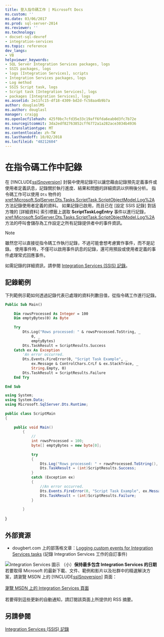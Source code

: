 ```yaml
---
title: 登入指令碼工作 | Microsoft Docs
ms.custom: ''
ms.date: 03/06/2017
ms.prod: sql-server-2014
ms.reviewer: ''
ms.technology:
- docset-sql-devref
- integration-services
ms.topic: reference
dev_langs:
- VB
helpviewer_keywords:
- SQL Server Integration Services packages, logs
- SSIS packages, logs
- logs [Integration Services], scripts
- Integration Services packages, logs
- Log method
- SSIS Script task, logs
- Script task [Integration Services], logs
- packages [Integration Services], logs
ms.assetid: 2e11fc15-df18-4309-bd2d-fc58aa4b9b7a
author: douglaslMS
ms.author: douglasl
manager: craigg
ms.openlocfilehash: 425f0bc7cfd35e33c19aff6fda6eab0d3fc7b72e
ms.sourcegitcommit: 3da2edf82763852cff6772a1a282ace3034b4936
ms.translationtype: MT
ms.contentlocale: zh-TW
ms.lasthandoff: 10/02/2018
ms.locfileid: "48212604"
---
```

# <a name="logging-in-the-script-task"></a>在指令碼工作中記錄
  在 [!INCLUDE[ssISnoversion](../../../includes/ssisnoversion-md.md)] 封裝中使用記錄可以讓您藉由記錄預先定義事件或使用者定義訊息，記錄關於執行進度、結果和問題的詳細資訊以供稍後分析。 指令碼工作可以使用 `Dts` 物件的 <xref:Microsoft.SqlServer.Dts.Tasks.ScriptTask.ScriptObjectModel.Log%2A> 方法記錄使用者定義的資料。 如果記錄已啟用，而且已在 [設定 SSIS 記錄] 對話方塊的 [詳細資料] 索引標籤上選取 **ScriptTaskLogEntry** 事件以進行記錄，<xref:Microsoft.SqlServer.Dts.Tasks.ScriptTask.ScriptObjectModel.Log%2A> 方法的呼叫會儲存為工作設定之所有記錄提供者中的事件資訊。  
  
> [!NOTE]  
>  雖然您可以直接從指令碼工作執行記錄，不過可能會想考慮實作事件，而不是記錄。 使用事件時，不僅可以啟用事件訊息的記錄，還可用預設或使用者定義的事件處理常式回應事件。  
  
 如需記錄的詳細資訊，請參閱 [Integration Services &#40;SSIS&#41; 記錄](../../performance/integration-services-ssis-logging.md)。  
  
## <a name="logging-example"></a>記錄範例  
 下列範例示範如何透過記錄代表已處理的資料列數目值，從指令碼工作進行記錄。  
  
```vb  
Public Sub Main()  
  
    Dim rowsProcessed As Integer = 100  
    Dim emptyBytes(0) As Byte  
  
    Try  
        Dts.Log("Rows processed: " & rowsProcessed.ToString, _  
            0, _  
            emptyBytes)  
        Dts.TaskResult = ScriptResults.Success  
    Catch ex As Exception  
        'An error occurred.  
        Dts.Events.FireError(0, "Script Task Example", _  
            ex.Message & ControlChars.CrLf & ex.StackTrace, _  
            String.Empty, 0)  
        Dts.TaskResult = ScriptResults.Failure  
    End Try  
  
End Sub  
```  
  
```csharp  
using System;  
using System.Data;  
using Microsoft.SqlServer.Dts.Runtime;  
  
public class ScriptMain  
{  
  
    public void Main()  
        {  
            //  
            int rowsProcessed = 100;  
            byte[] emptyBytes = new byte[0];  
  
            try  
            {  
                Dts.Log("Rows processed: " + rowsProcessed.ToString(), 0, emptyBytes);  
                Dts.TaskResult = (int)ScriptResults.Success;  
            }  
            catch (Exception ex)  
            {  
                //An error occurred.  
                Dts.Events.FireError(0, "Script Task Example", ex.Message + "\r" + ex.StackTrace, String.Empty, 0);  
                Dts.TaskResult = (int)ScriptResults.Failure;  
            }  
  
        }  
```  
  
 }  
  
## <a name="external-resources"></a>外部資源  
  
-   dougbert.com 上的部落格文章：[Logging custom events for Integration Services tasks](http://go.microsoft.com/fwlink/?LinkId=165644) (記錄 Integration Services 工作的自訂事件)  
  
![Integration Services 圖示 （小）](../../media/dts-16.gif "Integration Services 圖示 （小）")**保持最多包含 Integration Services 的日期** <br /> 若要取得 Microsoft 的最新下載、文件、範例和影片以及社群中的精選解決方案，請瀏覽 MSDN 上的 [!INCLUDE[ssISnoversion](../../../includes/ssisnoversion-md.md)] 頁面：<br /><br /> [瀏覽 MSDN 上的 Integration Services 頁面](http://go.microsoft.com/fwlink/?LinkId=136655)<br /><br /> 若要得到這些更新的自動通知，請訂閱該頁面上所提供的 RSS 摘要。  
  
## <a name="see-also"></a>另請參閱  
 [Integration Services &#40;SSIS&#41; 記錄](../../performance/integration-services-ssis-logging.md)  
  
  
